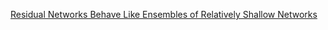 [Residual Networks Behave Like Ensembles of Relatively Shallow Networks](https://arxiv.org/abs/1605.06431)

